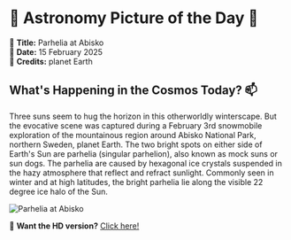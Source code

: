 # 🌌 **Astronomy Picture of the Day** 🌌

🔭 **Title:** Parhelia at Abisko  
📅 **Date:** 15 February 2025  
📸 **Credits:** planet Earth  

## **What's Happening in the Cosmos Today?** 📫

Three suns seem to hug the horizon in this otherworldly winterscape. But the evocative scene was captured during a February 3rd snowmobile exploration of the mountainous region around Abisko National Park, northern Sweden, planet Earth. The two bright spots on either side of Earth's Sun are parhelia (singular parhelion), also known as mock suns or sun dogs. The parhelia are caused by hexagonal ice crystals suspended in the hazy atmosphere that reflect and refract sunlight. Commonly seen in winter and at high latitudes, the bright parhelia lie along the visible 22 degree ice halo of the Sun.


![Parhelia at Abisko](https://apod.nasa.gov/apod/image/2502/_D8A2600d_1024.jpg)

🌠 **Want the HD version?** [Click here!](https://apod.nasa.gov/apod/image/2502/_D8A2600d_2048.jpg)
